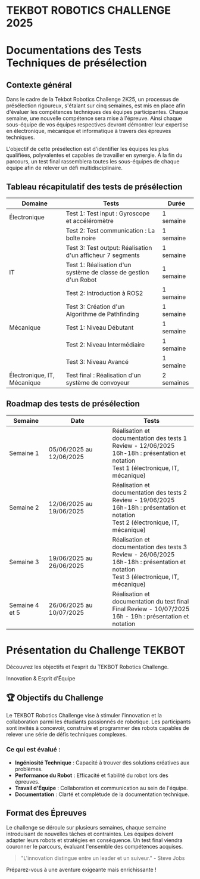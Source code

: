 # TEKBOT ROBOTICS CHALLENGE 2025
# Documentations des Tests Techniques de présélection

## Contexte général

Dans le cadre de la Tekbot Robotics Challenge 2K25, un processus de présélection rigoureux, s'étalant sur cinq semaines, est mis en place afin d'évaluer les compétences techniques des équipes participantes. Chaque semaine, une nouvelle compétence sera mise à l'épreuve. Ainsi chaque sous-équipe de vos équipes respectives devront démontrer leur expertise en électronique, mécanique et informatique à travers des épreuves techniques.

L'objectif de cette présélection est d'identifier les équipes les plus qualifiées, polyvalentes et capables de travailler en synergie. À la fin du parcours, un test final rassemblera toutes les sous-équipes de chaque équipe afin de relever un défi multidisciplinaire.

## Tableau récapitulatif des tests de présélection

| Domaine | Tests | Durée |
|---------|-------|--------|
| Électronique | Test 1: Test input : Gyroscope et accéléromètre | 1 semaine |
| | Test 2: Test communication : La boîte noire | 1 semaine |
| | Test 3: Test output: Réalisation d'un afficheur 7 segments | 1 semaine |
| IT | Test 1: Réalisation d'un système de classe de gestion d'un Robot | 1 semaine |
| | Test 2: Introduction à ROS2 | 1 semaine |
| | Test 3: Création d'un Algorithme de Pathfinding | 1 semaine |
| Mécanique | Test 1: Niveau Débutant | 1 semaine |
| | Test 2: Niveau Intermédiaire | 1 semaine |
| | Test 3: Niveau Avancé | 1 semaine |
| Électronique, IT, Mécanique | Test final : Réalisation d'un système de convoyeur | 2 semaines |

## Roadmap des tests de présélection

| Semaine | Date | Tests |
|---------|------|-------|
| Semaine 1 | 05/06/2025 au 12/06/2025 | Réalisation et documentation des tests 1<br/>Review - 12/06/2025<br/>16h-18h : présentation et notation<br/>Test 1 (électronique, IT, mécanique) |
| Semaine 2 | 12/06/2025 au 19/06/2025 | Réalisation et documentation des tests 2<br/>Review - 19/06/2025<br/>16h-18h : présentation et notation<br/>Test 2 (électronique, IT, mécanique) |
| Semaine 3 | 19/06/2025 au 26/06/2025 | Réalisation et documentation des tests 3<br/>Review - 26/06/2025<br/>16h-18h : présentation et notation<br/>Test 3 (électronique, IT, mécanique) |
| Semaine 4 et 5 | 26/06/2025 au 10/07/2025 | Réalisation et documentation du test final<br/>Final Review - 10/07/2025<br/>16h - 19h : présentation et notation

<h1 class="content-title-main">Présentation du Challenge TEKBOT</h1>
<p class="content-subtitle">Découvrez les objectifs et l'esprit du TEKBOT Robotics Challenge.</p>
<div class="content-pill">Innovation & Esprit d'Équipe</div>

## 🏆 Objectifs du Challenge

Le TEKBOT Robotics Challenge vise à stimuler l'innovation et la collaboration parmi les étudiants passionnés de robotique. Les participants sont invités à concevoir, construire et programmer des robots capables de relever une série de défis techniques complexes.

### Ce qui est évalué :
- **Ingéniosité Technique** : Capacité à trouver des solutions créatives aux problèmes.
- **Performance du Robot** : Efficacité et fiabilité du robot lors des épreuves.
- **Travail d'Équipe** : Collaboration et communication au sein de l'équipe.
- **Documentation** : Clarté et complétude de la documentation technique.

## Format des Épreuves

Le challenge se déroule sur plusieurs semaines, chaque semaine introduisant de nouvelles tâches et contraintes. Les équipes doivent adapter leurs robots et stratégies en conséquence. Un test final viendra couronner le parcours, évaluant l'ensemble des compétences acquises.

> "L'innovation distingue entre un leader et un suiveur." - Steve Jobs

Préparez-vous à une aventure exigeante mais enrichissante !
        